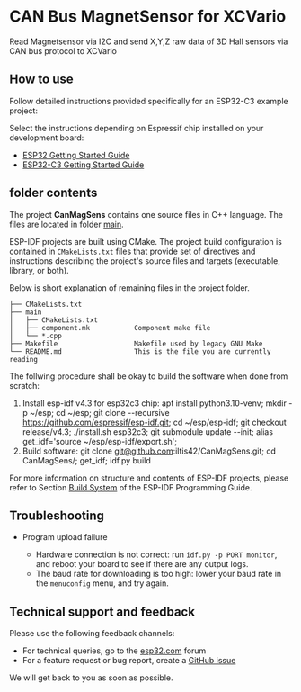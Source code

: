 # CAN Bus MagnetSensor for XCVario

Read Magnetsensor via I2C and send X,Y,Z raw data of 3D Hall sensors via CAN bus protocol to XCVario


## How to use

Follow detailed instructions provided specifically for an ESP32-C3 example project:

Select the instructions depending on Espressif chip installed on your development board:

- [ESP32 Getting Started Guide](https://docs.espressif.com/projects/esp-idf/en/stable/get-started/index.html)
- [ESP32-C3 Getting Started Guide](https://docs.espressif.com/projects/esp-idf/en/latest/esp32c3/get-started/index.html)


## folder contents

The project **CanMagSens** contains one source files in C++ language. The files are located in folder [main](main).

ESP-IDF projects are built using CMake. The project build configuration is contained in `CMakeLists.txt` files that provide set of directives and instructions describing the project's source files and targets (executable, library, or both). 

Below is short explanation of remaining files in the project folder.

```
├── CMakeLists.txt
├── main
│   ├── CMakeLists.txt
│   ├── component.mk           Component make file
│   └── *.cpp
├── Makefile                   Makefile used by legacy GNU Make
└── README.md                  This is the file you are currently reading
```

The follwing procedure shall be okay to build the software when done from scratch:

1) Install esp-idf v4.3 for esp32c3 chip:
apt install python3.10-venv; mkdir -p ~/esp; cd ~/esp; git clone --recursive https://github.com/espressif/esp-idf.git; cd ~/esp/esp-idf; git checkout release/v4.3; ./install.sh esp32c3; git submodule update --init; alias get_idf='source ~/esp/esp-idf/export.sh';
2) Build software:
git clone git@github.com:iltis42/CanMagSens.git; cd CanMagSens/; get_idf; idf.py build

For more information on structure and contents of ESP-IDF projects, please refer to Section [Build System](https://docs.espressif.com/projects/esp-idf/en/latest/esp32/api-guides/build-system.html) of the ESP-IDF Programming Guide.

## Troubleshooting

* Program upload failure

    * Hardware connection is not correct: run `idf.py -p PORT monitor`, and reboot your board to see if there are any output logs.
    * The baud rate for downloading is too high: lower your baud rate in the `menuconfig` menu, and try again.

## Technical support and feedback

Please use the following feedback channels:

* For technical queries, go to the [esp32.com](https://esp32.com/) forum
* For a feature request or bug report, create a [GitHub issue](https://github.com/espressif/esp-idf/issues)

We will get back to you as soon as possible.
